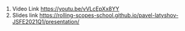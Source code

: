 1. Video Link https://youtu.be/vVLcEpXx8YY
2. Slides link https://rolling-scopes-school.github.io/pavel-latyshov-JSFE2021Q1/presentation/

